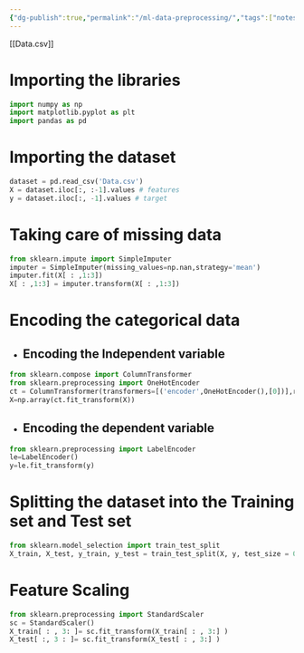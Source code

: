 ```yaml
---
{"dg-publish":true,"permalink":"/ml-data-preprocessing/","tags":["notes"],"created":"2024-07-06T19:47:55.489+05:30","updated":"2024-07-06T19:47:55.489+05:30"}
---
```


[[Data.csv]]
# Importing the libraries
```py
import numpy as np
import matplotlib.pyplot as plt
import pandas as pd
```
# Importing the dataset
```py
dataset = pd.read_csv('Data.csv')
X = dataset.iloc[:, :-1].values # features
y = dataset.iloc[:, -1].values # target
```
# Taking care of missing data
```py
from sklearn.impute import SimpleImputer
imputer = SimpleImputer(missing_values=np.nan,strategy='mean')
imputer.fit(X[ : ,1:3])
X[ : ,1:3] = imputer.transform(X[ : ,1:3])
```
# Encoding the categorical data
- ## Encoding the Independent variable
```py
from sklearn.compose import ColumnTransformer
from sklearn.preprocessing import OneHotEncoder
ct = ColumnTransformer(transformers=[('encoder',OneHotEncoder(),[0])],remainder='passthrough')
X=np.array(ct.fit_transform(X))
```
- ## Encoding the dependent variable
```py
from sklearn.preprocessing import LabelEncoder
le=LabelEncoder()
y=le.fit_transform(y)
```
# Splitting the dataset into the Training set and Test set
```py
from sklearn.model_selection import train_test_split
X_train, X_test, y_train, y_test = train_test_split(X, y, test_size = 0.2, random_state = 1)
```
# Feature Scaling
```py
from sklearn.preprocessing import StandardScaler
sc = StandardScaler()
X_train[ : , 3: ]= sc.fit_transform(X_train[ : , 3:] )
X_test[ :, 3 : ]= sc.fit_transform(X_test[ : , 3:] )
```
